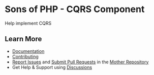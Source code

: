 Sons of PHP - CQRS Component
============================

Help implement CQRS

## Learn More

* [Documentation][docs]
* [Contributing][contributing]
* [Report Issues][issues] and [Submit Pull Requests][pull-requests] in the
  [Mother Repository][mother-repo]
* Get Help & Support using [Discussions][discussions]

[discussions]: https://github.com/orgs/SonsOfPHP/discussions
[mother-repo]: https://github.com/SonsOfPHP/sonsofphp
[contributing]: https://docs.sonsofphp.com/contributing/
[docs]: https://docs.sonsofphp.com/components/cqrs/
[issues]: https://github.com/SonsOfPHP/sonsofphp/issues?q=is%3Aopen+is%3Aissue+label%3ACQRS
[pull-requests]: https://github.com/SonsOfPHP/sonsofphp/pulls?q=is%3Aopen+is%3Apr+label%3ACQRS
